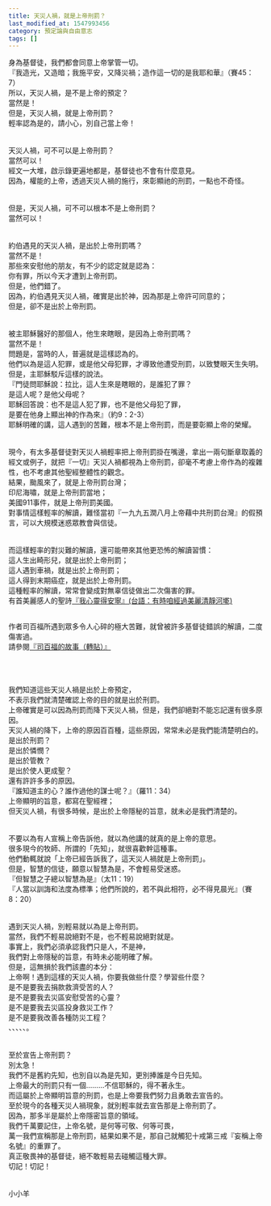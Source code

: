 ```yaml
---
title: 天災人禍，就是上帝刑罰？
last_modified_at: 1547993456
category: 預定論與自由意志
tags: []
---
```


身為基督徒，我們都會同意上帝掌管一切。<br>『我造光，又造暗；我施平安，又降災禍；造作這一切的是我耶和華』（賽45：7）<br><!--more-->所以，天災人禍，是不是上帝的預定？<br>當然是！<br>但是，天災人禍，就是上帝刑罰？<br>輕率認為是的，請小心，別自己當上帝！<br><br><br>天災人禍，可不可以是上帝刑罰？<br>當然可以！<br>經文一大堆，啟示錄更遍地都是，基督徒也不會有什麼意見。<br>因為，權能的上帝，透過天災人禍的施行，來彰顯祂的刑罰，一點也不奇怪。<br><br><br>但是，天災人禍，可不可以根本不是上帝刑罰？<br>當然可以！<br><br><br>約伯遇見的天災人禍，是出於上帝刑罰嗎？<br>當然不是！<br>那些來安慰他的朋友，有不少的認定就是認為：<br>你有罪，所以今天才遭到上帝刑罰。<br>但是，他們錯了。<br>因為，約伯遇見天災人禍，確實是出於神，因為那是上帝許可同意的；<br>但是，卻不是出於上帝刑罰。<br><br><br>被主耶穌醫好的那個人，他生來瞎眼，是因為上帝刑罰嗎？<br>當然不是！<br>問題是，當時的人，普遍就是這樣認為的。<br>他們以為是這人犯罪，或是他父母犯罪，才導致他遭受刑罰，以致雙眼天生失明。<br>但是，主耶穌駁斥這樣的說法。<br>『門徒問耶穌說：拉比，這人生來是瞎眼的，是誰犯了罪？<br>是這人呢？是他父母呢？<br>耶穌回答說：也不是這人犯了罪，也不是他父母犯了罪，<br>是要在他身上顯出神的作為來』（約9：2-3）<br>耶穌明確的講，這人遇到的苦難，根本不是上帝刑罰，而是要彰顯上帝的榮耀。<br><br><br>現今，有太多基督徒對天災人禍輕率把上帝刑罰掛在嘴邊，拿出一兩句斷章取義的經文或例子，就把『一切』天災人禍都視為上帝刑罰，卻毫不考慮上帝作為的複雜性，也不考慮其他聖經整體性的觀念。<br>結果，颱風來了，就是上帝刑罰台灣；<br>印尼海嘯，就是上帝刑罰當地；<br>美國911事件，就是上帝刑罰美國。<br>對事情這樣輕率的解讀，難怪當初『一九九五潤八月上帝藉中共刑罰台灣』的假預言，可以大規模迷惑眾教會與信徒。<br><br><br>而這樣輕率的對災難的解讀，還可能帶來其他更恐怖的解讀習慣：<br>這人生出畸形兒，就是出於上帝刑罰；<br>這人遇到車禍，就是出於上帝刑罰；<br>這人得到末期癌症，就是出於上帝刑罰。<br>這種輕率的解讀，常常會變成對無辜信徒做出二次傷害的罪。<br>有首美麗感人的聖詩<a href="http://www.mbcsfv.org/chinese/library/hymncampanions/011.html" target="_blank">『我心靈得安寧』(台語：有時咱經過美麗清靜河墘)</a></p><br>作者司百福所遇到眾多令人心碎的極大苦難，就曾被許多基督徒錯誤的解讀，二度傷害過。<br>請參閱<a href="http://www.oursweb.net/conmunity/index_detail.asp?id=5356" target="_blank">『司百福的故事（轉貼）』</a></p><br><br><br>我們知道這些天災人禍是出於上帝預定，<br>不表示我們就清楚確認上帝的目的就是出於刑罰。<br>上帝確實是可以因為刑罰而降下天災人禍，但是，我們卻絕對不能忘記還有很多原因。<br>天災人禍的降下，上帝的原因百百種，這些原因，常常未必是我們能清楚明白的。<br>是出於刑罰？<br>是出於憐憫？<br>是出於管教？<br>是出於使人更成聖？<br>還有許許多多的原因。<br>『誰知道主的心？誰作過他的謀士呢？』（羅11：34）<br>上帝顯明的旨意，都寫在聖經裡；<br>但天災人禍，有很多時候，是出於上帝隱秘的旨意，就未必是我們清楚的。<br><br><br>不要以為有人宣稱上帝告訴他，就以為他講的就真的是上帝的意思。<br>很多現今的牧師、所謂的「先知」，就很喜歡幹這種事。<br>他們動輒就說「上帝已經告訴我了，這天災人禍就是上帝刑罰」。<br>但是，智慧的信徒，願意以智慧為是，不會輕易受迷惑。<br>『但智慧之子總以智慧為是』（太11：19）<br>『人當以訓誨和法度為標準；他們所說的，若不與此相符，必不得見晨光』（賽8：20）<br><br><br>遇到天災人禍，別輕易就以為是上帝刑罰。<br>當然，我們不輕易說絕對不是，也不輕易說絕對就是。<br>事實上，我們必須承認我們只是人，不是神，<br>我們對上帝隱秘的旨意，有時未必能明確了解。<br>但是，這無損於我們該盡的本分：<br>上帝啊！遇到這樣的天災人禍，你要我做些什麼？學習些什麼？<br>是不是要我去捐款救濟受苦的人？<br>是不是要我去災區安慰受苦的心靈？<br>是不是要我去災區投身救災工作？<br>是不是要我改善各種防災工程？<br>、、、、、。<br><br><br>至於宣告上帝刑罰？<br>別太急！<br>我們不是舊約先知，也別自以為是先知，更別捧誰是今日先知。<br>上帝最大的刑罰只有一個………不信耶穌的，得不著永生。<br>而這屬於上帝顯明旨意的刑罰，也是上帝要我們努力且勇敢去宣告的。<br>至於現今的各種天災人禍現象，就別輕率就去宣告那是上帝刑罰了。<br>因為，那多半是屬於上帝隱密旨意的領域。<br>我們千萬要記住，上帝名號，是何等可敬、何等可畏，<br>萬一我們宣稱那是上帝刑罰，結果如果不是，那自己就觸犯十戒第三戒『妄稱上帝名號』的重罪了。<br>真正敬畏神的基督徒，絕不敢輕易去碰觸這種大罪。<br>切記！切記！<br><br><br>小小羊<br><br><p>&nbsp;</p><br><br>
